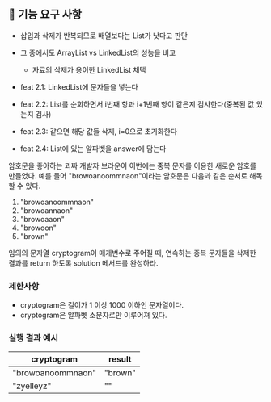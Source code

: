 ## 🚀 기능 요구 사항

- 삽입과 삭제가 반복되므로 배열보다는 List가 낫다고 판단
- 그 중에서도 ArrayList vs LinkedList의 성능을 비교
    - 자료의 삭제가 용이한 LinkedList 채택
  
- feat 2.1: LinkedList에 문자들을 넣는다
- feat 2.2: List를 순회하면서 i번째 항과 i+1번째 항이 같은지 검사한다(중복된 값 있는지 검사)
- feat 2.3: 같으면 해당 값들 삭제, i=0으로 초기화한다
- feat 2.4: List에 있는 알파벳을 answer에 담는다
  
암호문을 좋아하는 괴짜 개발자 브라운이 이번에는 중복 문자를 이용한 새로운 암호를 만들었다. 예를 들어 "browoanoommnaon"이라는 암호문은 다음과 같은 순서로 해독할 수 있다.

1. "browoanoommnaon"
2. "browoannaon"
3. "browoaaon"
4. "browoon"
5. "brown"

임의의 문자열 cryptogram이 매개변수로 주어질 때, 연속하는 중복 문자들을 삭제한 결과를 return 하도록 solution 메서드를 완성하라.

### 제한사항

- cryptogram은 길이가 1 이상 1000 이하인 문자열이다.
- cryptogram은 알파벳 소문자로만 이루어져 있다.

### 실행 결과 예시

| cryptogram | result |
| --- | --- |
| "browoanoommnaon" | "brown" |
| "zyelleyz" | "" |
